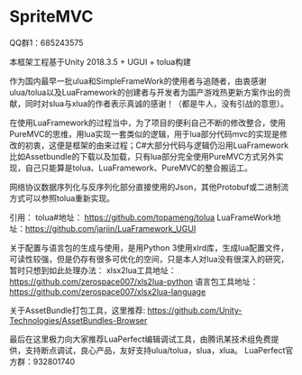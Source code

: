 # SpriteMVC
QQ群1：685243575

本框架工程基于Unity 2018.3.5 + UGUI + tolua构建

作为国内最早一批ulua和SimpleFrameWork的使用者与追随者，由衷感谢ulua/tolua以及LuaFramework的创建者与开发者为国产游戏热更新方案作出的贡献，同时对slua与xlua的作者表示真诚的感谢！（都是牛人，没有引战的意思）。

在使用LuaFramework的过程当中，为了项目的便利自己不断的修改整合，使用PureMVC的思维，用lua实现一套类似的逻辑，用于lua部分代码mvc的实现是修改的初衷，这便是框架的由来过程；C#大部分代码与逻辑仍沿用LuaFramework比如Assetbundle的下载以及加载，只有lua部分完全使用PureMVC方式另外实现，自己只能算是tolua、LuaFramework、PureMVC的整合搬运工。

网络协议数据序列化与反序列化部分直接使用的Json，其他Protobuf或二进制流方式可以参照tolua重新实现。

引用：
tolua#地址： https://github.com/topameng/tolua
LuaFrameWork地址：https://github.com/jarjin/LuaFramework_UGUI 

关于配置与语言包的生成与使用，是用Python 3使用xlrd库，生成lua配置文件，可读性较强，但是仍存有很多可优化的空间，只是本人对lua没有很深入的研究，暂时只想到如此处理办法：
xlsx2lua工具地址：https://github.com/zerospace007/xls2lua-python
语言包工具地址：https://github.com/zerospace007/xlsx2lua-language

关于AssetBundle打包工具，这里推荐:
https://github.com/Unity-Technologies/AssetBundles-Browser

最后在这里极力向大家推荐LuaPerfect编辑调试工具，由腾讯某技术组免费提供，支持断点调试，良心产品，友好支持ulua/tolua，slua，xlua。
LuaPerfect官方群：932801740
